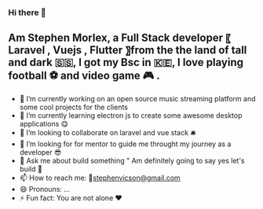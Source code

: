 ### Hi there 👋

## Am Stephen Morlex, a Full Stack developer 〖 **Laravel** , **Vuejs** , **Flutter** 〗from the the land of tall and dark 🇸🇸, I got my Bsc in 🇰🇪, I love playing football ⚽️ and  video game 🎮 .

- 🔭 I’m currently working on an open source music streaming platform and some cool projects for the clients
- 🌱 I’m currently learning electron js to create some awesome desktop applications 😋
- 👯 I’m looking to collaborate on laravel and vue stack 🛎
- 🤔 I’m looking for for mentor to guide me throught my journey as a developer 😎
- 💬 Ask me about build something " Am definitely going to say yes let's build 🐸 
- 📫 How to reach me: 📧stephenvicson@gmail.com
- 😄 Pronouns: ...
- ⚡ Fun fact: You are not alone ♥️
